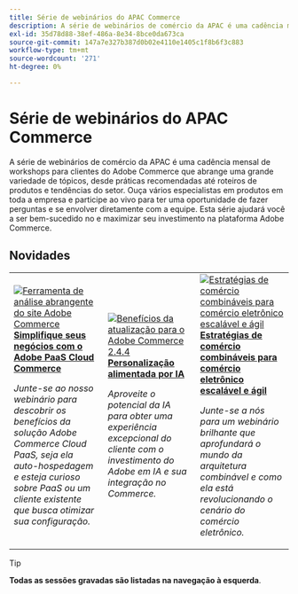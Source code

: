 ```yaml
---
title: Série de webinários do APAC Commerce
description: A série de webinários de comércio da APAC é uma cadência mensal de workshops para clientes do Adobe Commerce que abrange uma grande variedade de tópicos, desde práticas recomendadas até roteiros de produtos e tendências do setor.
exl-id: 35d78d88-38ef-486a-8e34-8bce0da673ca
source-git-commit: 147a7e327b387d0b02e4110e1405c1f8b6f3c883
workflow-type: tm+mt
source-wordcount: '271'
ht-degree: 0%

---
```


# Série de webinários do APAC Commerce

A série de webinários de comércio da APAC é uma cadência mensal de workshops para clientes do Adobe Commerce que abrange uma grande variedade de tópicos, desde práticas recomendadas até roteiros de produtos e tendências do setor. Ouça vários especialistas em produtos em toda a empresa e participe ao vivo para ter uma oportunidade de fazer perguntas e se envolver diretamente com a equipe. Esta série ajudará você a ser bem-sucedido no e maximizar seu investimento na plataforma Adobe Commerce.

## Novidades

<table>
<tr>
  <td>
    <a href="https://experienceleague.adobe.com/docs/events/apac-commerce-recordings/2023/adobes-paas-cloud-commerce.html">
      <img alt="Ferramenta de análise abrangente do site Adobe Commerce" src="https://video.tv.adobe.com/v/3419132?format=jpeg" />
    </a>
     <div>
      <a href="https://experienceleague.adobe.com/docs/events/apac-commerce-recordings/2023/adobes-paas-cloud-commerce.html">
        <strong>Simplifique seus negócios com o Adobe PaaS Cloud Commerce</strong>
      </a>
    </div>
    <p>
    <em>Junte-se ao nosso webinário para descobrir os benefícios da solução Adobe Commerce Cloud PaaS, seja ela auto-hospedagem e esteja curioso sobre PaaS ou um cliente existente que busca otimizar sua configuração.</em>
    <p>
  </td>
  <td>
    <a href="https://experienceleague.adobe.com/docs/events/apac-commerce-recordings/2023/ai-personalisation.html">
      <img alt="Benefícios da atualização para o Adobe Commerce 2.4.4" src="https://video.tv.adobe.com/v/3419107?format=jpeg" />
    </a>
     <div>
      <a href="https://experienceleague.adobe.com/docs/events/apac-commerce-recordings/2023/ai-personalisation.html">
        <strong>Personalização alimentada por IA</strong>
      </a>
    </div>
    <p>
    <em>Aproveite o potencial da IA para obter uma experiência excepcional do cliente com o investimento do Adobe em IA e sua integração no Commerce.</em>
    <p>
  </td>
  <td>
    <a href="https://experienceleague.adobe.com/docs/events/apac-commerce-recordings/2023/composable-commerce.html">
      <img alt="Estratégias de comércio combináveis para comércio eletrônico escalável e ágil" src="https://video.tv.adobe.com/v/3420655?format=jpeg" />
    </a>
     <div>
      <a href="https://experienceleague.adobe.com/docs/events/apac-commerce-recordings/2023/composable-commerce.html">
        <strong>Estratégias de comércio combináveis para comércio eletrônico escalável e ágil</strong>
      </a>
    </div>
    <p>
    <em>Junte-se a nós para um webinário brilhante que aprofundará o mundo da arquitetura combinável e como ela está revolucionando o cenário do comércio eletrônico.</em>
    <p>
  </td>  
</tr>
</table>

>[!TIP]
>
>**Todas as sessões gravadas são listadas na navegação à esquerda**.
